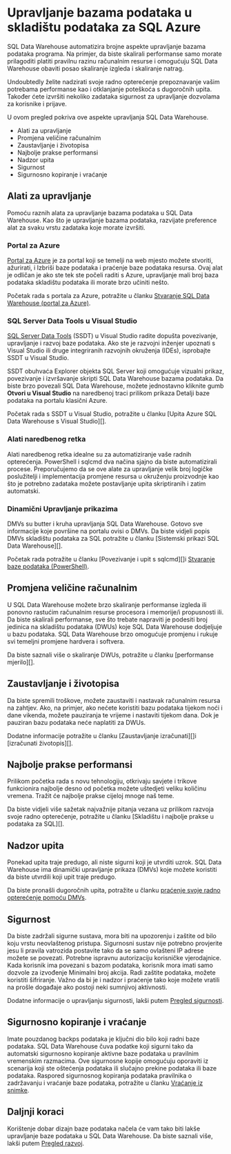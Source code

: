 <properties
   pageTitle="Upravljanje bazama podataka u skladištu podataka za SQL Azure | Microsoft Azure"
   description="Pregled upravljanje bazama podataka za SQL Data Warehouse. Obuhvaća alate za upravljanje, DWUs i skaliranje Izlaz, otklanjanje poteškoća s performansama performanse upita, uspostavljanje dobar sigurnosne pravilnike i vraćanje baze podataka iz oštećenja podataka ili regionalne prekida."
   services="sql-data-warehouse"
   documentationCenter="NA"
   authors="barbkess"
   manager="barbkess"
   editor=""/>

<tags
   ms.service="sql-data-warehouse"
   ms.devlang="NA"
   ms.topic="article"
   ms.tgt_pltfrm="NA"
   ms.workload="data-services"
   ms.date="08/16/2016"
   ms.author="barbkess;sonyama;"/>

# <a name="manage-databases-in-azure-sql-data-warehouse"></a>Upravljanje bazama podataka u skladištu podataka za SQL Azure

SQL Data Warehouse automatizira brojne aspekte upravljanje bazama podataka programa. Na primjer, da biste skalirali performanse samo morate prilagoditi platiti pravilnu razinu računalnim resurse i omogućuju SQL Data Warehouse obaviti posao skaliranje izgleda i skaliranje natrag. 

Undoubtedly želite nadzirati svoje radno opterećenje prepoznavanje vašim potrebama performanse kao i otklanjanje poteškoća s dugoročnih upita. Također ćete izvršiti nekoliko zadataka sigurnost za upravljanje dozvolama za korisnike i prijave.

U ovom pregled pokriva ove aspekte upravljanja SQL Data Warehouse.

- Alati za upravljanje
- Promjena veličine računalnim
- Zaustavljanje i životopisa
- Najbolje prakse performansi
- Nadzor upita
- Sigurnost
- Sigurnosno kopiranje i vraćanje

## <a name="management-tools"></a>Alati za upravljanje

Pomoću raznih alata za upravljanje bazama podataka u SQL Data Warehouse. Kao što je upravljanje bazama podataka, razvijate preference alat za svaku vrstu zadataka koje morate izvršiti.

### <a name="azure-portal"></a>Portal za Azure
[Portal za Azure][] je za portal koji se temelji na web mjesto možete stvoriti, ažurirati, i Izbriši baze podataka i praćenje baze podataka resursa. Ovaj alat je odličan je ako ste tek ste počeli raditi s Azure, upravljanje mali broj baza podataka skladištu podataka ili morate brzo učiniti nešto.

Početak rada s portala za Azure, potražite u članku [Stvaranje SQL Data Warehouse (portal za Azure)][].

### <a name="sql-server-data-tools-in-visual-studio"></a>SQL Server Data Tools u Visual Studio
[SQL Server Data Tools][] (SSDT) u Visual Studio radite dopušta povezivanje, upravljanje i razvoj baze podataka. Ako ste je razvojni inženjer upoznati s Visual Studio ili druge integriranih razvojnih okruženja (IDEs), isprobajte SSDT u Visual Studio.

SSDT obuhvaća Explorer objekta SQL Server koji omogućuje vizualni prikaz, povezivanje i izvršavanje skripti SQL Data Warehouse bazama podataka. Da biste brzo povezali SQL Data Warehouse, možete jednostavno kliknite gumb **Otvori u Visual Studio** na naredbenoj traci prilikom prikaza Detalji baze podataka na portalu klasični Azure.  

Početak rada s SSDT u Visual Studio, potražite u članku [Upita Azure SQL Data Warehouse s Visual Studio][].

### <a name="command-line-tools"></a>Alati naredbenog retka
Alati naredbenog retka idealne su za automatiziranje vaše radnih opterećenja.  PowerShell i sqlcmd dva načina sjajno da biste automatizirali procese.  Preporučujemo da se ove alate za upravljanje velik broj logičke poslužitelji i implementacija promjene resursa u okruženju proizvodnje kao što je potrebno zadataka možete postavljanje upita skriptiranih i zatim automatski.

### <a name="dynamic-management-views"></a>Dinamični Upravljanje prikazima 

DMVs su butter i kruha upravljanja SQL Data Warehouse. Gotovo sve informacije koje površine na portalu ovisi o DMVs. Da biste vidjeli popis DMVs skladištu podataka za SQL potražite u članku [Sistemski prikazi SQL Data Warehouse][].

Početak rada potražite u članku [Povezivanje i upit s sqlcmd][]i [Stvaranje baze podataka (PowerShell)][].

## <a name="scale-compute"></a>Promjena veličine računalnim

U SQL Data Warehouse možete brzo skaliranje performanse izgleda ili ponovno rastućim računalnim resurse procesora i memorije/i propusnosti ili. Da biste skalirali performanse, sve što trebate napraviti je podesiti broj jedinica na skladištu podataka (DWUs) koje SQL Data Warehouse dodjeljuje u bazu podataka. SQL Data Warehouse brzo omogućuje promjenu i rukuje svi temeljni promjene hardvera i softvera.

Da biste saznali više o skaliranje DWUs, potražite u članku [performanse mjerilo][].

##  <a name="pause-and-resume"></a>Zaustavljanje i životopisa

Da biste spremili troškove, možete zaustaviti i nastavak računalnim resursa na zahtjev. Ako, na primjer, ako nećete koristiti bazu podataka tijekom noći i dane vikenda, možete pauziranja te vrijeme i nastaviti tijekom dana. Dok je pauziran bazu podataka neće naplatiti za DWUs.

Dodatne informacije potražite u članku [Zaustavljanje izračunati][]i [izračunati životopis][].

## <a name="performance-best-practices"></a>Najbolje prakse performansi

Prilikom početka rada s novu tehnologiju, otkrivaju savjete i trikove funkcionira najbolje desno od početka možete uštedjeti veliku količinu vremena.  Tražit će najbolje prakse cijeloj mnoge naš teme.

Da biste vidjeli više sažetak najvažnije pitanja vezana uz prilikom razvoja svoje radno opterećenje, potražite u članku [Skladištu i najbolje prakse u podataka za SQL][].

## <a name="query-monitoring"></a>Nadzor upita

Ponekad upita traje predugo, ali niste sigurni koji je utvrditi uzrok. SQL Data Warehouse ima dinamički upravljanje prikaza (DMVs) koje možete koristiti da biste utvrdili koji upit traje predugo. 

Da biste pronašli dugoročnih upita, potražite u članku [praćenje svoje radno opterećenje pomoću DMVs][].

## <a name="security"></a>Sigurnost

Da biste zadržali sigurne sustava, mora biti na upozorenju i zaštite od bilo koju vrstu neovlaštenog pristupa. Sigurnosni sustav nije potrebno provjerite jesu li pravila vatrozida postavite tako da se samo ovlašteni IP adrese možete se povezati. Potrebne ispravnu autorizaciju korisničke vjerodajnice. Kada korisnik ima povezani s bazom podataka, korisnik mora imati samo dozvole za izvođenje Minimalni broj akcija. Radi zaštite podataka, možete koristiti šifriranje. Važno da bi je i nadzor i praćenje tako koje možete vratili na prošle događaje ako postoji neki sumnjivoj aktivnosti.

Dodatne informacije o upravljanju sigurnosti, lakši putem [Pregled sigurnosti][].

## <a name="backup-and-restore"></a>Sigurnosno kopiranje i vraćanje

Imate pouzdanog backps podataka je ključni dio bilo koji radni baze podataka. SQL Data Warehouse čuva podatke koji sigurni tako da automatski sigurnosno kopiranje aktivne baze podataka u pravilnim vremenskim razmacima. Ove sigurnosne kopije omogućuju oporaviti iz scenarija koji ste oštećenja podataka ili slučajno prekine podataka ili baze podataka.  Raspored sigurnosnog kopiranja podataka pravilnika o zadržavanju i vraćanje baze podataka, potražite u članku [Vraćanje iz snimke][].

## <a name="next-steps"></a>Daljnji koraci
Korištenje dobar dizajn baze podataka načela će vam tako biti lakše upravljanje baze podataka u SQL Data Warehouse. Da biste saznali više, lakši putem [Pregled razvoj][].

<!--Image references-->

<!--Article references-->
[Stvaranje SQL Data Warehouse (Portal za Azure)]: sql-data-warehouse-get-started-provision.md
[Stvaranje baze podataka (PowerShell)]: sql-data-warehouse-get-started-provision-powershell
[connection]: sql-data-warehouse-develop-connections.md
[Data Warehouse Azure SQL upita s Visual Studio]: sql-data-warehouse-query-visual-studio.md
[Povezivanje i upita s sqlcmd]: sql-data-warehouse-get-started-connect-sqlcmd.md
[Pregled razvoj]: sql-data-warehouse-overview-develop.md
[Praćenje svoje radno opterećenje pomoću DMVs]: sql-data-warehouse-manage-monitor.md
[Zaustavljanje računalnim]: sql-data-warehouse-manage-compute-overview.md#pause-compute-bk
[Vraćanje iz snimke]: sql-data-warehouse-restore-database-overview.md
[Životopis računalnim]: sql-data-warehouse-manage-compute-overview.md#resume-compute-performance-bk
[Promjena veličine performansi]: sql-data-warehouse-manage-compute-overview.md#scale-performance-bk
[Pregled sigurnosti]: sql-data-warehouse-overview-manage-security.md
[Najbolje prakse skladištu podataka SQL]: sql-data-warehouse-best-practices.md
[SQL Data Warehouse Sistemski prikazi]: sql-data-warehouse-reference-tsql-system-views.md

<!--MSDN references-->
[SQL Server Data Tools]: https://msdn.microsoft.com/library/mt204009.aspx

<!--Other web references-->
[Portal za Azure]: http://portal.azure.com/

